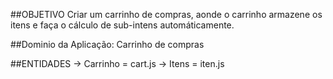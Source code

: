 ##OBJETIVO
Criar um carrinho de compras, aonde o carrinho armazene os itens e faça o cálculo de sub-intens automáticamente.

##Dominio da Aplicação: Carrinho de compras

##ENTIDADES
-> Carrinho = cart.js
-> Itens = iten.js